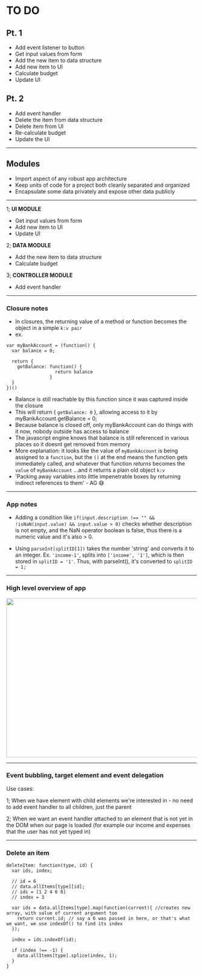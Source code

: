 # TO DO

## Pt. 1

* Add event listener to button
* Get input values from form
* Add the new item to data structure
* Add new item to UI
* Calculate budget
* Update UI

## Pt. 2

* Add event handler
* Delete the item from data structure
* Delete item from UI
* Re-calculate budget
* Update the UI

----------

## Modules

* Import aspect of any robust app architecture
* Keep units of code for a project both cleanly separated and organized
* Encapsulate some data privately and expose other data publicly

----------

1; **UI MODULE**

* Get input values from form
* Add new item to UI
* Update UI

2; **DATA MODULE**

* Add the new item to data structure
* Calculate budget

3; **CONTROLLER MODULE**

* Add event handler

----------

### Closure notes

* In closures, the returning value of a method or function becomes the object in a simple `k:v pair`
* ex.

```
var myBankAccount = (function() {
  var balance = 0;

  return {
    getBalance: function() {
                  return balance
                }
  }
})()
```

* Balance is still reachable by this function since it was captured inside the closure
* This will return { `getBalance: 0` }, allowing access to it by myBankAccount.getBalance = 0;
* Because balance is closed off, only myBankAccount can do things with it now, nobody outside has access to balance
* The javascript engine knows that balance is still referenced in various places so it doesnt get removed from memory
* More explanation: it looks like the value of `myBankAccount` is being assigned to a `function`, but the `()` at the end means the function gets immediately called, and whatever that function _returns_ becomes the `value` of `myBankAccount` ...and it returns a plain old object `k:v`
* 'Packing away variables into little impenetrable boxes by returning indirect references to them' - AG 😅

----------

### App notes

* Adding a condition like `if(input.description !== "" && !isNaN(input.value) && input.value > 0)` checks whether description is not empty, and the NaN operator boolean is false, thus there is a numeric value and it's also > 0.

* Using `parseInt(splitID[1])` takes the number 'string' and converts it to an integer. Ex. `'income-1'`, splits into `['income', '1']`, which is then stored in `splitID = '1'`. Thus, with parseInt(), it's converted to `splitID = 1;`

----------

### High level overview of app

<p align="center">
  <img width="720" height="420" src="https://res.cloudinary.com/mostmojo/image/upload/v1561041646/Screenshot_2019-06-20_at_15.38.40.png">
</p>

----------

### Event bubbling, target element and event delegation

Use cases:

1; When we have element with child elements we're interested in - no need to add event handler to all children, just the parent

2; When we want an event handler attached to an element that is not yet in the DOM when our page is loaded (for example our income and expenses that the user has not yet typed in)

----------

### Delete an item

```
deleteItem: function(type, id) {
  var ids, index;

  // id = 6
  // data.allItems[type][id];
  // ids = [1 2 4 6 8]
  // index = 3

  var ids = data.allItems[type].map(function(current){ //creates new array, with value of current argument too
    return current.id; // say a 6 was passed in here, or that's what we want, we use indexOf() to find its index
  });

  index = ids.indexOf(id);

  if (index !== -1) {
    data.allItems[type].splice(index, 1);
  }
}
```